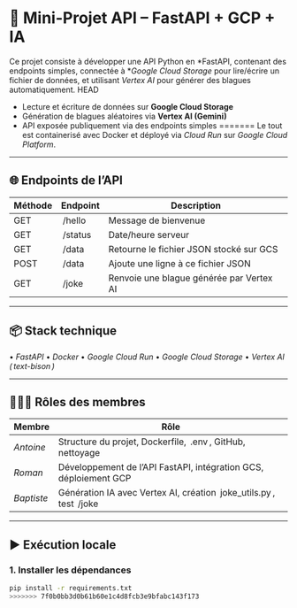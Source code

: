 
# 🚀 Mini-Projet API – FastAPI + GCP + IA

Ce projet consiste à développer une API Python en *FastAPI, contenant des endpoints simples, connectée à **Google Cloud Storage* pour lire/écrire un fichier de données, et utilisant *Vertex AI* pour générer des blagues automatiquement.
HEAD
- Lecture et écriture de données sur **Google Cloud Storage**
- Génération de blagues aléatoires via **Vertex AI (Gemini)**
- API exposée publiquement via des endpoints simples
=======
Le tout est containerisé avec Docker et déployé via *Cloud Run* sur *Google Cloud Platform*.

---

## 🌐 Endpoints de l’API

| Méthode | Endpoint   | Description |
|---------|------------|-------------|
| GET     | ⁠ /hello ⁠   | Message de bienvenue |
| GET     | ⁠ /status ⁠  | Date/heure serveur |
| GET     | ⁠ /data ⁠    | Retourne le fichier JSON stocké sur GCS |
| POST    | ⁠ /data ⁠    | Ajoute une ligne à ce fichier JSON |
| GET     | ⁠ /joke ⁠    | Renvoie une blague générée par Vertex AI |

---

## 📦 Stack technique

•⁠  ⁠*FastAPI*
•⁠  ⁠*Docker*
•⁠  ⁠*Google Cloud Run*
•⁠  ⁠*Google Cloud Storage*
•⁠  ⁠*Vertex AI (⁠ text-bison ⁠)*

---

## 🧑‍🤝‍🧑 Rôles des membres

| Membre     | Rôle |
|------------|------|
| *Antoine* | Structure du projet, Dockerfile, ⁠ .env ⁠, GitHub, nettoyage |
| *Roman*   | Développement de l’API FastAPI, intégration GCS, déploiement GCP |
| *Baptiste*| Génération IA avec Vertex AI, création ⁠ joke_utils.py ⁠, test ⁠ /joke ⁠ |

---

## ▶️ Exécution locale

### 1. Installer les dépendances
```bash
pip install -r requirements.txt
>>>>>>> 7f0b0bb3d0b61b60e1c4d8fcb3e9bfabc143f173
